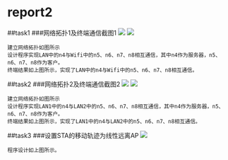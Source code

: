 # report2
##task1
###网络拓扑1及终端通信截图1
![](http://ww4.sinaimg.cn/mw1024/e5334a89gw1f58o8c70oyj20fb07d0ts.jpg)
![](http://ww4.sinaimg.cn/mw1024/e5334a89gw1f58nv9qm9wj20k90ce7ce.jpg)

    建立网络拓扑如图所示
    设计程序实现LAN中的n4与Wifi中的n5、n6、n7、n8相互通信，其中n4作为服务器，n5、n6、n7、n8作为客户。
    终端结果如上图所示，实现了LAN中的n4与Wifi中的n5、n6、n7、n8相互通信。



##task2
###网络拓扑2及终端通信截图2
![](http://ww4.sinaimg.cn/mw1024/e5334a89gw1f58nvb7oz7j20fk077jsh.jpg)
![](http://ww4.sinaimg.cn/mw1024/e5334a89gw1f58nvaab5bj20k60ca7ck.jpg)

    建立网络拓扑如图所示
    设计程序实现LAN1中的n4与LAN2中的n5、n6、n7、n8相互通信，其中n4作为服务器，n5、n6、n7、n8作为客户。
    终端结果如上图所示，实现了LAN1中的n4与LAN2中的n5、n6、n7、n8相互通信。



##task3
###设置STA的移动轨迹为线性远离AP
![](http://ww3.sinaimg.cn/mw1024/e5334a89gw1f58nv8ynsaj20gm044wgf.jpg)

    程序设计如上图所示。
